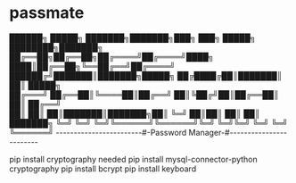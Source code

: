 # passmate
██████╗ █████╗ ███████╗███████╗███╗   ███╗ █████╗ ████████╗███████╗
██╔══██╗██╔══██╗██╔════╝██╔════╝████╗ ████║██╔══██╗╚══██╔══╝██╔════╝
██████╔╝███████║███████╗█████╗  ██╔████╔██║███████║   ██║   █████╗  
██╔═══╝ ██╔══██║╚════██║██╔══╝  ██║╚██╔╝██║██╔══██║   ██║   ██╔══╝  
██║     ██║  ██║███████║███████╗██║ ╚═╝ ██║██║  ██║   ██║   ███████╗
╚═╝     ╚═╝  ╚═╝╚══════╝╚══════╝╚═╝     ╚═╝╚═╝  ╚═╝   ╚═╝   ╚══════╝
------------------------#-Password Manager-#------------------------

pip install cryptography needed
pip install mysql-connector-python cryptography
pip install bcrypt
pip install keyboard

